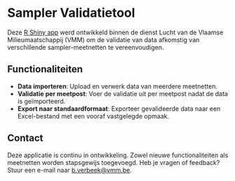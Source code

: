 # Sampler Validatietool

Deze [R Shiny app](https://shiny.posit.co/) werd ontwikkeld binnen de dienst Lucht van de Vlaamse Milieumaatschappij (VMM) om de validatie van data afkomstig van verschillende sampler-meetnetten te vereenvoudigen.

## Functionaliteiten

- **Data importeren**: Upload en verwerk data van meerdere meetnetten.
- **Validatie per meetpost**: Voer de validatie uit per meetpost nadat de data is geïmporteerd.
- **Export naar standaardformaat**: Exporteer gevalideerde data naar een Excel-bestand met een vooraf vastgelegde opmaak.

## Contact

Deze applicatie is continu in ontwikkeling. Zowel nieuwe functionaliteiten als meetnetten worden stapsgewijs toegevoegd.
Heb je vragen of feedback? Stuur een e-mail naar b.verbeek@vmm.be.

